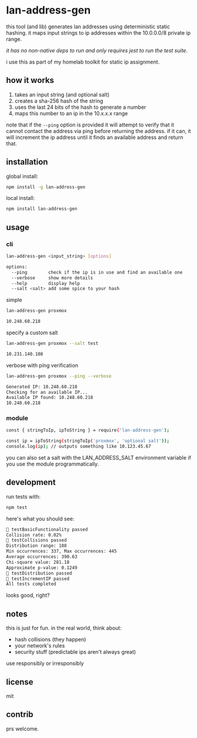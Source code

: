 # lan-address-gen

this tool (and lib) generates lan addresses using deterministic static
hashing. it maps input strings to ip addresses within the 10.0.0.0/8 private
ip range.

*it has no non-native deps to run and only requires jest to run the test suite.*

i use this as part of my homelab toolkit for static ip assignment.

## how it works

1. takes an input string (and optional salt)
1. creates a sha-256 hash of the string
1. uses the last 24 bits of the hash to generate a number
1. maps this number to an ip in the 10.x.x.x range

note that if the `--ping` option is provided it will attempt to verify
that it cannot contact the address via ping before returning the address.
if it can, it will increment the ip address until it finds an available
address and return that.

## installation

global install:

```bash
npm install -g lan-address-gen
```

local install:

```bash
npm install lan-address-gen
```

## usage

### cli

```bash
lan-address-gen <input_string> [options]

options:
  --ping        check if the ip is in use and find an available one
  --verbose     show more details
  --help        display help
  --salt <salt> add some spice to your hash
```

simple

```bash
lan-address-gen proxmox

10.248.60.218
```

specify a custom salt

```bash
lan-address-gen proxmox --salt test

10.231.140.108
```

verbose with ping verification

```bash
lan-address-gen proxmox --ping --verbose

Generated IP: 10.248.60.218
Checking for an available IP...
Available IP found: 10.248.60.218
10.248.60.218
```

### module

```bash
const { stringToIp, ipToString } = require('lan-address-gen');

const ip = ipToString(stringToIp('proxmox', 'optional salt'));
console.log(ip); // outputs something like 10.123.45.67
```

you can also set a salt with the LAN_ADDRESS_SALT environment variable
if you use the module programmatically.

## development

run tests with:

```bash
npm test
```

here's what you should see:

```bash
🚀 testBasicFunctionality passed
Collision rate: 0.02%
🚀 testCollisions passed
Distribution range: 108
Min occurrences: 337, Max occurrences: 445
Average occurrences: 390.63
Chi-square value: 281.18
Approximate p-value: 0.1249
🚀 testDistribution passed
🚀 testIncrementIP passed
All tests completed
```

looks good, right?

## notes

this is just for fun. in the real world, think about:

- hash collisions (they happen)
- your network's rules
- security stuff (predictable ips aren't always great)

use responsibly or irresponsibly

## license

mit

## contrib

prs welcome.


